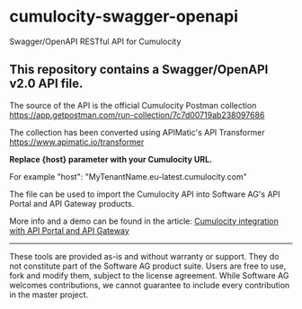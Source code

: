 # cumulocity-swagger-openapi
Swagger/OpenAPI RESTful API for Cumulocity

## This repository contains a Swagger/OpenAPI v2.0 API file.

The source of the API is the official Cumulocity Postman collection https://app.getpostman.com/run-collection/7c7d00719ab238097686

The collection has been converted using APIMatic's API Transformer https://www.apimatic.io/transformer

**Replace {host} parameter with your Cumulocity URL.**

For example "host": "MyTenantName.eu-latest.cumulocity.com"

The file can be used to import the Cumulocity API into Software AG's API Portal and API Gateway products. 

More info and a demo can be found in the article: [Cumulocity integration with API Portal and API Gateway](http://techcommunity.softwareag.com/pwiki/-/wiki/Main/Cumulocity%20integration%20with%20API%20Portal%20and%20API%20Gateway)

-----------------------------

These tools are provided as-is and without warranty or support. They do not constitute part of the Software AG product suite. Users are free to use, fork and modify them, subject to the license agreement. While Software AG welcomes contributions, we cannot guarantee to include every contribution in the master project.

